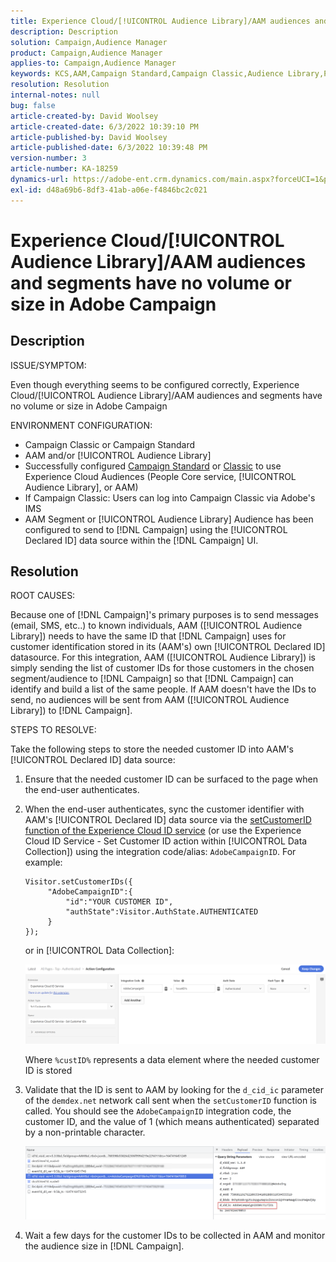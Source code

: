 ```yaml
---
title: Experience Cloud/[!UICONTROL Audience Library]/AAM audiences and segments have no volume or size in Adobe Campaign
description: Description
solution: Campaign,Audience Manager
product: Campaign,Audience Manager
applies-to: Campaign,Audience Manager
keywords: KCS,AAM,Campaign Standard,Campaign Classic,Audience Library,People Core Service,Experience Cloud Audiences
resolution: Resolution
internal-notes: null
bug: false
article-created-by: David Woolsey
article-created-date: 6/3/2022 10:39:10 PM
article-published-by: David Woolsey
article-published-date: 6/3/2022 10:39:48 PM
version-number: 3
article-number: KA-18259
dynamics-url: https://adobe-ent.crm.dynamics.com/main.aspx?forceUCI=1&pagetype=entityrecord&etn=knowledgearticle&id=6e0f65f7-8de3-ec11-bb3d-000d3a33d117
exl-id: d48a69b6-8df3-41ab-a06e-f4846bc2c021
---
```

# Experience Cloud/[!UICONTROL Audience Library]/AAM audiences and segments have no volume or size in Adobe Campaign

## Description

ISSUE/SYMPTOM:

Even though everything seems to be configured correctly, Experience Cloud/[!UICONTROL Audience Library]/AAM audiences and segments have no volume or size in Adobe Campaign

ENVIRONMENT CONFIGURATION:

- Campaign Classic or Campaign Standard
- AAM and/or [!UICONTROL Audience Library]
- Successfully configured [Campaign Standard](https://experienceleague.adobe.com/docs/campaign-standard/using/integrating-with-adobe-cloud/working-with-campaign-and-audience-manager-or-people-core-service/provisioning-and-configuring-integration-with-audience-manager-or-people-core-service.html?lang=en) or [Classic](https://experienceleague.adobe.com/docs/campaign-classic/using/integrating-with-adobe-experience-cloud/audience-sharing/configuring-shared-audiences-integration-in-adobe-campaign.html?lang=en) to use Experience Cloud Audiences (People Core service, [!UICONTROL Audience Library], or AAM)
- If Campaign Classic: Users can log into Campaign Classic via Adobe's IMS
- AAM Segment or [!UICONTROL Audience Library] Audience has been configured to send to [!DNL Campaign] using the [!UICONTROL Declared ID] data source within the [!DNL Campaign] UI.

## Resolution

ROOT CAUSES:

Because one of [!DNL Campaign]'s primary purposes is to send messages (email, SMS, etc..) to known individuals, AAM ([!UICONTROL Audience Library]) needs to have the same ID that [!DNL Campaign] uses for customer identification stored in its (AAM's) own [!UICONTROL Declared ID] datasource. For this integration, AAM ([!UICONTROL Audience Library]) is simply sending the list of customer IDs for those customers in the chosen segment/audience to [!DNL Campaign] so that [!DNL Campaign] can identify and build a list of the same people. If AAM doesn't have the IDs to send, no audiences will be sent from AAM ([!UICONTROL Audience Library]) to [!DNL Campaign]. 
  
STEPS TO RESOLVE:

Take the following steps to store the needed customer ID into AAM's [!UICONTROL Declared ID] data source:

1. Ensure that the needed customer ID can be surfaced to the page when the end-user authenticates.
1. When the end-user authenticates, sync the customer identifier with AAM's [!UICONTROL Declared ID] data source via the [setCustomerID function of the Experience Cloud ID service](https://experienceleague.adobe.com/docs/id-service/using/id-service-api/methods/setcustomerids.html?lang=en) (or use the Experience Cloud ID Service - Set Customer ID action within [!UICONTROL Data Collection]) using the integration code/alias: `AdobeCampaignID`. For example:

   ```
   Visitor.setCustomerIDs({
        "AdobeCampaignID":{ 
            "id":"YOUR CUSTOMER ID", 
            "authState":Visitor.AuthState.AUTHENTICATED 
        } 
   });
   ```

   or in [!UICONTROL Data Collection]:

   ![](assets/4e9305cf-76a5-ec11-983f-0022480b028f.png)

   Where `%custID%` represents a data element where the needed customer ID is stored

1. Validate that the ID is sent to AAM by looking for the `d_cid_ic` parameter of the `demdex.net` network call sent when the `setCustomerID` function is called. You should see the `AdobeCampaignID` integration code, the customer ID, and the value of 1 (which means authenticated) separated by a non-printable character.

   ![](assets/4f9305cf-76a5-ec11-983f-0022480b028f.png)

1. Wait a few days for the customer IDs to be collected in AAM and monitor the audience size in [!DNL Campaign].

